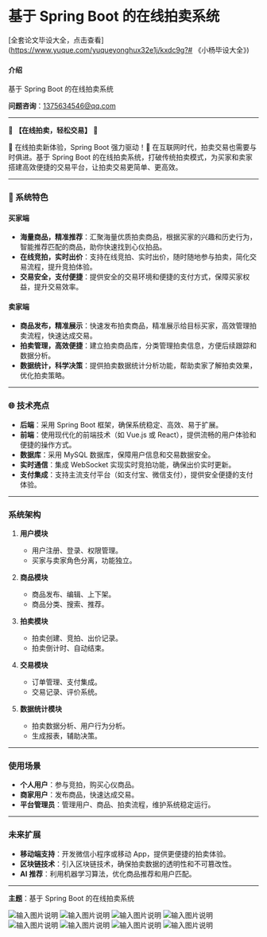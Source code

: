# 基于 Spring Boot 的在线拍卖系统

[全套论文毕设大全，点击查看](https://www.yuque.com/yuqueyonghux32e1j/kxdc9g?# 《小杨毕设大全》)

#### 介绍  
基于 Spring Boot 的在线拍卖系统  

**问题咨询**：1375634546@qq.com  

---

🌟 **【在线拍卖，轻松交易】** 🌟  

🛒 在线拍卖新体验，Spring Boot 强力驱动！🚀 在互联网时代，拍卖交易也需要与时俱进。基于 Spring Boot 的在线拍卖系统，打破传统拍卖模式，为买家和卖家搭建高效便捷的交易平台，让拍卖交易更简单、更高效。  

---

### 🔧 系统特色  

#### **买家端**  
- **海量商品，精准推荐**：汇聚海量优质拍卖商品，根据买家的兴趣和历史行为，智能推荐匹配的商品，助你快速找到心仪拍品。  
- **在线竞拍，实时出价**：支持在线竞拍、实时出价，随时随地参与拍卖，简化交易流程，提升竞拍体验。  
- **交易安全，支付便捷**：提供安全的交易环境和便捷的支付方式，保障买家权益，提升交易效率。  

#### **卖家端**  
- **商品发布，精准展示**：快速发布拍卖商品，精准展示给目标买家，高效管理拍卖流程，快速达成交易。  
- **拍卖管理，高效便捷**：建立拍卖商品库，分类管理拍卖信息，方便后续跟踪和数据分析。  
- **数据统计，科学决策**：提供拍卖数据统计分析功能，帮助卖家了解拍卖效果，优化拍卖策略。  

---

### 🌐 技术亮点  
- **后端**：采用 Spring Boot 框架，确保系统稳定、高效、易于扩展。  
- **前端**：使用现代化的前端技术（如 Vue.js 或 React），提供流畅的用户体验和便捷的操作方式。  
- **数据库**：采用 MySQL 数据库，保障用户信息和交易数据安全。  
- **实时通信**：集成 WebSocket 实现实时竞拍功能，确保出价实时更新。  
- **支付集成**：支持主流支付平台（如支付宝、微信支付），提供安全便捷的支付体验。  

---

### 系统架构  
1. **用户模块**  
   - 用户注册、登录、权限管理。  
   - 买家与卖家角色分离，功能独立。  

2. **商品模块**  
   - 商品发布、编辑、上下架。  
   - 商品分类、搜索、推荐。  

3. **拍卖模块**  
   - 拍卖创建、竞拍、出价记录。  
   - 拍卖倒计时、自动结束。  

4. **交易模块**  
   - 订单管理、支付集成。  
   - 交易记录、评价系统。  

5. **数据统计模块**  
   - 拍卖数据分析、用户行为分析。  
   - 生成报表，辅助决策。  

---

### 使用场景  
- **个人用户**：参与竞拍，购买心仪商品。  
- **商家用户**：发布商品，快速达成交易。  
- **平台管理员**：管理用户、商品、拍卖流程，维护系统稳定运行。  

---

### 未来扩展  
- **移动端支持**：开发微信小程序或移动 App，提供更便捷的拍卖体验。  
- **区块链技术**：引入区块链技术，确保拍卖数据的透明性和不可篡改性。  
- **AI 推荐**：利用机器学习算法，优化商品推荐和用户匹配。  

---

**主题**：基于 Spring Boot 的在线拍卖系统  

![输入图片说明](https://foruda.gitee.com/images/1740746857829286904/36ad860d_14090334.png "屏幕截图")
![输入图片说明](https://foruda.gitee.com/images/1740746885226692700/bc3f0d4b_14090334.png "屏幕截图")
![输入图片说明](https://foruda.gitee.com/images/1740746916062646757/0de89095_14090334.png "屏幕截图")
![输入图片说明](https://foruda.gitee.com/images/1740746933136960069/cac7bcdc_14090334.png "屏幕截图")
![输入图片说明](https://foruda.gitee.com/images/1740746952058367639/719fa221_14090334.png "屏幕截图")
![输入图片说明](https://foruda.gitee.com/images/1740746971739663819/d79ad6f8_14090334.png "屏幕截图")
![输入图片说明](https://foruda.gitee.com/images/1740746998779852271/5c13e85a_14090334.png "屏幕截图")
![输入图片说明](https://foruda.gitee.com/images/1740747015845508317/e5ea9786_14090334.png "屏幕截图")
